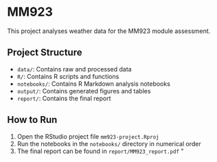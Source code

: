 # MM923
This project analyses weather data for the MM923 module assessment.

## Project Structure

- `data/`: Contains raw and processed data
- `R/`: Contains R scripts and functions
- `notebooks/`: Contains R Markdown analysis notebooks
- `output/`: Contains generated figures and tables
- `report/`: Contains the final report

## How to Run

1. Open the RStudio project file `mm923-project.Rproj`
2. Run the notebooks in the `notebooks/` directory in numerical order
3. The final report can be found in `report/MM923_report.pdf`
"
